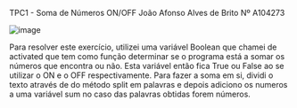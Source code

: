 TPC1 - Soma de Números ON/OFF
João Afonso Alves de Brito Nº A104273

![image](https://github.com/user-attachments/assets/11172e7d-ed60-407c-ba67-52caf7f80d41)

Para resolver este exercício, utilizei uma variável Boolean que chamei de activated que tem como função determinar se o programa está a somar os números que encontra ou não. Esta variável então fica True ou False ao se utilizar o ON e o OFF respectivamente. Para fazer a soma em si, dividi o texto através de do método split em palavras e depois adiciono os numeros a uma variável sum no caso das palavras obtidas forem números.
